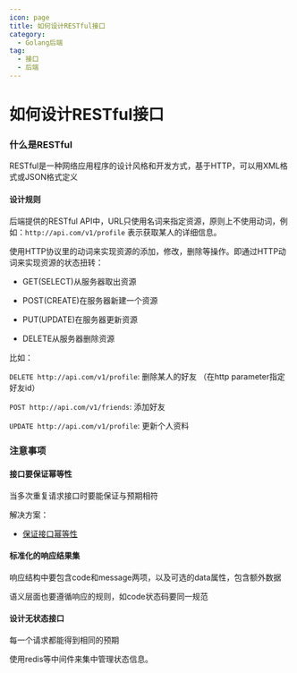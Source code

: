 ```yaml
---
icon: page
title: 如何设计RESTful接口
category:
  - Golang后端
tag:
  - 接口
  - 后端
---
```

# 如何设计RESTful接口

### 什么是RESTful

RESTful是一种网络应用程序的设计风格和开发方式，基于HTTP，可以用XML格式或JSON格式定义

#### 设计规则

后端提供的RESTful API中，URL只使用名词来指定资源，原则上不使用动词，例如：`http://api.com/v1/profile` 表示获取某人的详细信息。

使用HTTP协议里的动词来实现资源的添加，修改，删除等操作。即通过HTTP动词来实现资源的状态扭转： 

* GET(SELECT)从服务器取出资源

* POST(CREATE)在服务器新建一个资源

* PUT(UPDATE)在服务器更新资源

* DELETE从服务器删除资源

比如： 

`DELETE http://api.com/v1/profile`: 删除某人的好友 （在http parameter指定好友id）

`POST http://api.com/v1/friends`: 添加好友

`UPDATE http://api.com/v1/profile`: 更新个人资料

### 注意事项

#### 接口要保证幂等性

当多次重复请求接口时要能保证与预期相符

解决方案：
- [保证接口幂等性](保证接口幂等性.md)


#### 标准化的响应结果集

响应结构中要包含code和message两项，以及可选的data属性，包含额外数据

语义层面也要遵循响应的规则，如code状态码要同一规范

#### 设计无状态接口

每一个请求都能得到相同的预期

使用redis等中间件来集中管理状态信息。

